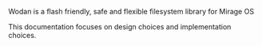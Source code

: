 Wodan is a flash friendly, safe and flexible filesystem library for Mirage OS

This documentation focuses on design choices and implementation choices.
